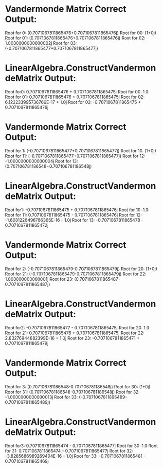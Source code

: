 # Vandermonde Matrix Correct Output:
Root for 0: (0.7071067811865476+0.7071067811865476j)
    Root for 00: (1+0j)
    Root for 01: (0.7071067811865476+0.7071067811865476j)
    Root for 02: 1.0000000000000002j
    Root for 03: (-0.7071067811865477+0.7071067811865477j)

# LinearAlgebra.ConstructVandermondeMatrix Output:
Root for0: 0.7071067811865476 + 0.7071067811865475j
    Root for 00: 1.0
    Root for 01: 0.7071067811865476 + 0.7071067811865475j
    Root for 02: 6.123233995736766E-17 + 1.0j
    Root for 03: -0.7071067811865475 + 0.7071067811865476j

# Vandermonde Matrix Correct Output:
Root for 1: (-0.7071067811865477+0.7071067811865477j)
    Root for 10: (1+0j)
    Root for 11: (-0.7071067811865477+0.7071067811865477j)
    Root for 12: -1.0000000000000004j
    Root for 13: (0.707106781186548+0.707106781186548j)

# LinearAlgebra.ConstructVandermondeMatrix Output:
Root for1: -0.7071067811865475 + 0.7071067811865476j
    Root for 10: 1.0
    Root for 11: 0.7071067811865475 - 0.7071067811865476j
    Root for 12: -1.6081226496766366E-16 - 1.0j
    Root for 13: -0.7071067811865478 - 0.7071067811865472j

# Vandermonde Matrix Correct Output:
Root for 2: (-0.7071067811865479-0.7071067811865479j)
    Root for 20: (1+0j)
    Root for 21: (-0.7071067811865479-0.7071067811865479j)
    Root for 22: 1.000000000000001j
    Root for 23: (0.7071067811865487-0.7071067811865487j)

# LinearAlgebra.ConstructVandermondeMatrix Output:
Root for2: -0.7071067811865477 - 0.7071067811865475j
    Root for 20: 1.0
    Root for 21: 0.7071067811865476 + 0.7071067811865475j
    Root for 22: 2.83276944882399E-16 + 1.0j
    Root for 23: -0.7071067811865471 + 0.7071067811865479j

# Vandermonde Matrix Correct Output:
Root for 3: (0.707106781186548-0.707106781186548j)
    Root for 30: (1+0j)
    Root for 31: (0.707106781186548-0.707106781186548j)
    Root for 32: -1.0000000000000013j
    Root for 33: (-0.7071067811865489-0.7071067811865489j)

# LinearAlgebra.ConstructVandermondeMatrix Output:
Root for3: 0.7071067811865474 - 0.7071067811865477j
    Root for 30: 1.0
    Root for 31: 0.7071067811865474 - 0.7071067811865477j
    Root for 32: -3.8285686989269494E-16 - 1.0j
    Root for 33: -0.7071067811865481 - 0.7071067811865469j